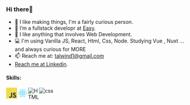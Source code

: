 ### Hi there🌟

* 👀 I like making things, I'm a fairly curious person.
* 🌱 I’m a fullstack developr at [Easy](https://easy.co.il/).
* 💞️ I like anything that involves Web Development. 
* 💻  I'm using Vanilla JS, React, Html, Css, Node. Studying Vue , Nuxt ... and always curious for MORE
* 📫 Reach me at: talwind1@gmail.com
* [Reach me at Linkedin](https://www.linkedin.com/in/tal-wind/).


<!---
Talwind1/Talwind1 is a ✨ special ✨ repository because its `README.md` (this file) appears on your GitHub profile.
You can click the Preview link to take a look at your changes.
--->


#### Skills: 


<img align="left" alt="JavaScript" width="30px" src="https://raw.githubusercontent.com/github/explore/80688e429a7d4ef2fca1e82350fe8e3517d3494d/topics/javascript/javascript.png"/>
<img align="left" alt="React" width="30px" src="https://raw.githubusercontent.com/github/explore/80688e429a7d4ef2fca1e82350fe8e3517d3494d/topics/react/react.png"/>
<img align="left" alt="HTML" width="30px" src="https://www.viewnvisit.ch/static/7c402a469cc2a60f05ee078c29874cbb/7e783/html-tool.png"/>

<img align="left" alt="css" width="40px" src="https://cdn.freebiesupply.com/logos/large/2x/css3-logo-png-transparent.png"/>




